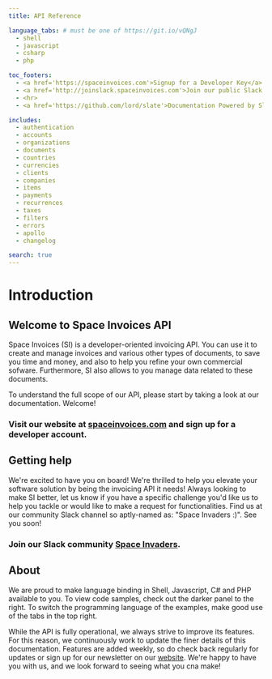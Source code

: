 ```yaml
---
title: API Reference

language_tabs: # must be one of https://git.io/vQNgJ
  - shell
  - javascript
  - csharp
  - php

toc_footers:
  - <a href='https://spaceinvoices.com'>Signup for a Developer Key</a>
  - <a href='http://joinslack.spaceinvoices.com'>Join our public Slack community</a>
  - <hr>
  - <a href='https://github.com/lord/slate'>Documentation Powered by Slate</a>

includes:
  - authentication
  - accounts
  - organizations
  - documents
  - countries
  - currencies
  - clients
  - companies
  - items
  - payments
  - recurrences
  - taxes
  - filters
  - errors
  - apollo
  - changelog

search: true
---
```


# Introduction

## Welcome to Space Invoices API

Space Invoices (SI) is a developer-oriented invoicing API. You can use it to create and manage invoices and various other types of documents, to save you time and money, and also to help you refine your own commercial sofware. Furthermore, SI also allows to you manage data related to these documents.

To understand the full scope of our API, please start by taking a look at our documentation. Welcome!

### Visit our website at [spaceinvoices.com](https://spaceinvoices.com) and sign up for a developer account.

## Getting help

We're excited to have you on board! We're thrilled to help you elevate your software solution by being the invoicing API it needs! 
Always looking to make SI better, let us know if you have a specific challenge you'd like us to help you tackle or would like to make a request for functionalities. Find us at our community Slack channel so aptly-named as: "Space Invaders :)". See you soon!

### Join our Slack community [Space Invaders](http://joinslack.spaceinvoices.com).

## About

We are proud to make language binding in Shell, Javascript, C# and PHP available to you. To view code samples, check out the darker panel to the right. To switch the programming language of the examples, make good use of the tabs in the top right.

While the API is fully operational, we always strive to improve its features. For this reason, we continuously work to update the finer details of this documentation. Features are added weekly, so do check back regularly for updates or sign up for our newsletter on our <a href="http://spaceinvoices.com">website</a>. We're happy to have you with us, and we look forward to seeing what you cna make!

